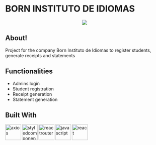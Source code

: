 # BORN INSTITUTO DE IDIOMAS

<div align="center">
<img src="https://user-images.githubusercontent.com/86417618/181343735-47cb5124-99ce-4796-b79b-459952fe3478.gif"></div>



## About!


Project for the company Born Instituto de Idiomas to register students, generate receipts and statements



## Functionalities

- Admins login
- Student registration
- Receipt generation
- Statement generation

## Built With

<img align="left" alt="axios" width="50px" src="https://user-images.githubusercontent.com/86417618/173069652-284abbbc-f084-48a9-9131-256fcdbf979d.png" />
<img align="left" alt="styledcomponents" width="50px" src="https://user-images.githubusercontent.com/86417618/173069692-f2499ae6-0d0d-4553-86e1-a934d6bbc09c.svg" />
<img align="left" alt="reactrouter" width="50px" src="https://user-images.githubusercontent.com/86417618/173069701-b8f7c6be-9417-4b34-a75e-a8c4ad4dbc18.svg" />
<img align="left" alt="javascript" width="50px" src="https://user-images.githubusercontent.com/86417618/173069712-169e17ab-559e-47db-9336-5b41e79cc3fc.svg" />
<img align="left" alt="react" width="50px" src="https://user-images.githubusercontent.com/86417618/173069718-dde7a6ef-d599-4154-abd8-badca30cc3bf.svg" />


